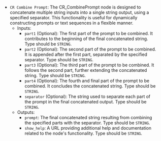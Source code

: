 - `CR Combine Prompt`: The CR_CombinePrompt node is designed to concatenate multiple string inputs into a single string output, using a specified separator. This functionality is useful for dynamically constructing prompts or text sequences in a flexible manner.
    - Inputs:
        - `part1` (Optional): The first part of the prompt to be combined. It contributes to the beginning of the final concatenated string. Type should be `STRING`.
        - `part2` (Optional): The second part of the prompt to be combined. It is appended after the first part, separated by the specified separator. Type should be `STRING`.
        - `part3` (Optional): The third part of the prompt to be combined. It follows the second part, further extending the concatenated string. Type should be `STRING`.
        - `part4` (Optional): The fourth and final part of the prompt to be combined. It concludes the concatenated string. Type should be `STRING`.
        - `separator` (Optional): The string used to separate each part of the prompt in the final concatenated output. Type should be `STRING`.
    - Outputs:
        - `prompt`: The final concatenated string resulting from combining the specified parts with the separator. Type should be `STRING`.
        - `show_help`: A URL providing additional help and documentation related to the node's functionality. Type should be `STRING`.
